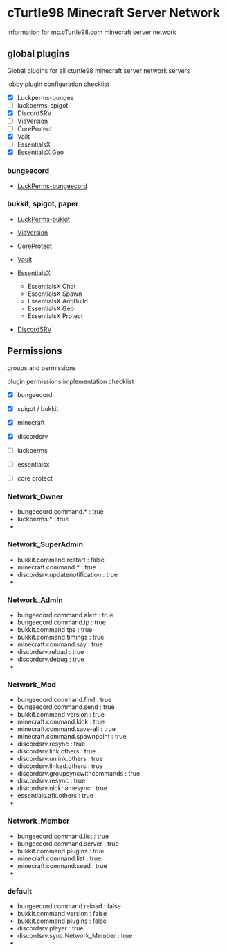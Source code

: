 # cTurtle98 Minecraft Server Network

information for mc.cTurtle98.com minecraft server network


## global plugins

Global plugins for all cturtle98 minecraft server network servers

lobby plugin configuration checklist
- [x] Luckperms-bungee
- [ ] luckperms-spigot
- [x] DiscordSRV
- [ ] ViaVersion
- [ ] CoreProtect
- [x] Vailt
- [ ] EssentialsX
- [x] EssentialsX Geo

### bungeecord

* [LuckPerms-bungeecord](https://luckperms.net/download)

### bukkit, spigot, paper

* [LuckPerms-bukkit](https://luckperms.net/download)

* [ViaVersion](https://www.spigotmc.org/resources/viaversion.19254/)

* [CoreProtect](https://www.spigotmc.org/resources/coreprotect.8631/)

* [Vault](https://www.spigotmc.org/resources/vault.34315/)

* [EssentialsX](https://essentialsx.net/downloads.html?branch=stable)
  * EssentialsX Chat
  * EssentialsX Spawn
  * EssentialsX AntiBuild
  * EssentialsX Geo
  * EssentialsX Protect
 * [DiscordSRV](https://www.spigotmc.org/resources/discordsrv.18494/)


## Permissions

groups and permissions

plugin permissions implementation checklist
- [x] bungeecord
- [x] spigot / bukkit
- [x] minecraft
- [x] discordsrv
- [ ] luckperms
- [ ] essentialsx
- [ ] core protect


### Network_Owner
* bungeecord.command.* : true
* luckperms.* : true
* 

### Network_SuperAdmin
* bukkit.command.restart : false
* minecraft.command.* : true
* discordsrv.updatenotification : true
* 

### Network_Admin
* bungeecord.command.alert : true
* bungeecord.command.ip : true
* bukkit.command.tps : true
* bukkit.command.timings : true
* minecraft.command.say	: true
* discordsrv.reload : true
* discordsrv.debug : true
* 

### Network_Mod
* bungeecord.command.find : true
* bungeecord.command.send : true
* bukkit.command.version	: true
* minecraft.command.kick	: true
* minecraft.command.save-all	: true
* minecraft.command.spawnpoint	: true
* discordsrv.resync : true
* discordsrv.link.others : true
* discordsrv.unlink.others : true
* discordsrv.linked.others : true
* discordsrv.groupsyncwithcommands : true
* discordsrv.resync : true
* discordsrv.nicknamesync : true
* essentials.afk.others : true
* 

### Network_Member
* bungeecord.command.list : true
* bungeecord.command.server : true
* bukkit.command.plugins :	true
* minecraft.command.list	: true
* minecraft.command.seed	: true
* 

### default
* bungeecord.command.reload : false
* bukkit.command.version	: false
* bukkit.command.plugins	: false
* discordsrv.player : true
* discordsrv.sync.Network_Member : true
* 
